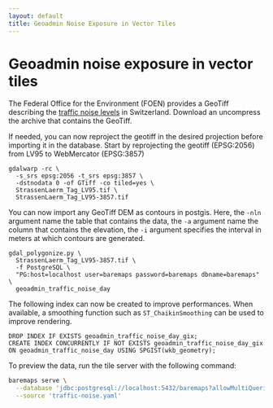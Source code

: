 ```yaml
---
layout: default
title: Geoadmin Noise Exposure in Vector Tiles
---
```


# Geoadmin noise exposure in vector tiles

The Federal Office for the Environment (FOEN) provides a GeoTiff describing the [traffic noise levels](https://www.bafu.admin.ch/bafu/de/home/zustand/daten/geodaten/laerm--geodaten.html) in Switzerland.
Download an uncompress the archive that contains the GeoTiff.

If needed, you can now reproject the geotiff in the desired projection before importing it in the database.
Start by reprojecting the geotiff (EPSG:2056) from LV95 to WebMercator (EPSG:3857)

```
gdalwarp -rc \
  -s_srs epsg:2056 -t_srs epsg:3857 \
  -dstnodata 0 -of GTiff -co tiled=yes \
  StrassenLaerm_Tag_LV95.tif \
  StrassenLaerm_Tag_LV95-3857.tif
```

You can now import any GeoTiff DEM as contours in postgis.
Here, the `-nln` argument name the table that contains the data,
the `-a` argument name the column that contains the elevation,
the `-i` argument specifies the interval in meters at which contours are generated.

```
gdal_polygonize.py \
  StrassenLaerm_Tag_LV95-3857.tif \
  -f PostgreSQL \
  "PG:host=localhost user=baremaps password=baremaps dbname=baremaps" \
  geoadmin_traffic_noise_day
```

The following index can now be created to improve performances.
When available, a smoothing function such as `ST_ChaikinSmoothing` can be used to improve rendering.

```postgresql
DROP INDEX IF EXISTS geoadmin_traffic_noise_day_gix;
CREATE INDEX CONCURRENTLY IF NOT EXISTS geoadmin_traffic_noise_day_gix ON geoadmin_traffic_noise_day USING SPGIST(wkb_geometry);
```

To preview the data, run the tile server with the following command:

```bash
baremaps serve \
  --database 'jdbc:postgresql://localhost:5432/baremaps?allowMultiQueries=true&user=baremaps&password=baremaps' \
  --source 'traffic-noise.yaml'
```
